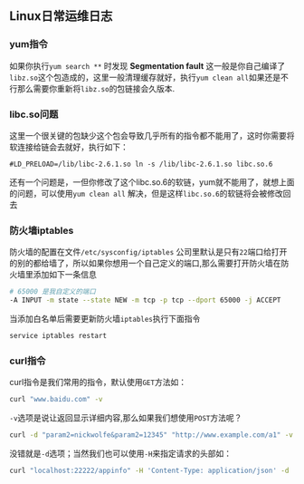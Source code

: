 Linux日常运维日志
----

### yum指令
如果你执行`yum search **` 时发现 **Segmentation fault** 这一般是你自己编译了`libz.so`这个包造成的，这里一般清理缓存就好，执行`yum clean all`如果还是不行那么需要你重新将`libz.so`的包链接会久版本.

### libc.so问题
这里一个很关键的包缺少这个包会导致几乎所有的指令都不能用了，这时你需要将软连接给链会去就好，执行如下：
```shell
#LD_PRELOAD=/lib/libc-2.6.1.so ln -s /lib/libc-2.6.1.so libc.so.6
```
还有一个问题是，一但你修改了这个libc.so.6的软链，yum就不能用了，就想上面的问题，可以使用`yum clean all` 解决，但是这样`libc.so.6`的软链将会被修改回去

### 防火墙iptables
防火墙的配置在文件`/etc/sysconfig/iptables` 
公司里默认是只有`22`端口给打开的别的都给墙了，所以如果你想用一个自己定义的端口,那么需要打开防火墙在防火墙里添加如下一条信息
```sh
# 65000 是我自定义的端口
-A INPUT -m state --state NEW -m tcp -p tcp --dport 65000 -j ACCEPT 
```
当添加白名单后需要更新防火墙`iptables`执行下面指令
```sh
service iptables restart
```
### curl指令
curl指令是我们常用的指令，默认使用`GET`方法如：
```sh
curl "www.baidu.com" -v
```

`-v`选项是说让返回显示详细内容,那么如果我们想使用`POST`方法呢？

```sh
curl -d "param2=nickwolfe&param2=12345" "http://www.example.com/a1" -v
```
没错就是`-d`选项；当然我们也可以使用`-H`来指定请求的头部如：
```sh
curl "localhost:22222/appinfo" -H 'Content-Type: application/json' -d '[{"id":1,"app_name":"xyz"},{"id":2,"app_name":"abc"}]' -v
```

